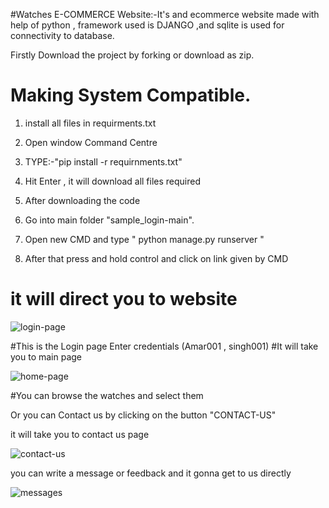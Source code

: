 #Watches E-COMMERCE Website:-It's and ecommerce website made with help of python , framework used is DJANGO ,and sqlite is used for connectivity to database.
 
 Firstly Download the project by forking or download as zip.
 
 # Making System Compatible.
  1. install all files in requirments.txt
  2. Open window Command Centre
  3. TYPE:-"pip install -r requirnments.txt" 
  4. Hit Enter , it will download all files required
  
  5. After downloading the code
  6. Go into main folder "sample_login-main".
  7. Open new CMD and type " python manage.py runserver "
  8. After that press and hold control and click on link given by CMD
  
  # it will direct you to website
  
  
    
 ![login-page](https://user-images.githubusercontent.com/59791826/196686579-b37b060d-c88a-4b87-bc66-7f7f649402fd.png)
 
 #This is the Login page 
 Enter credentials (Amar001 , singh001)
 #It will take you to main page
 
 
![home-page](https://user-images.githubusercontent.com/59791826/196686989-f627427f-d298-4f11-925b-fe16d484c1f0.png)

#You can browse the watches and select them

Or you can Contact us by clicking on the button "CONTACT-US"

it will take you to contact us page

![contact-us](https://user-images.githubusercontent.com/59791826/196687192-a7ef2e19-d835-46a5-89d7-b119d083efb1.png)

you can write a message or feedback and it gonna get to us directly


 ![messages](https://user-images.githubusercontent.com/59791826/196687944-111b3b44-4e10-4acb-8bd8-a29c04f79906.png)

